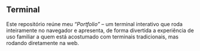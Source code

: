 ## Terminal

Este repositório reúne meu *“Portfolio”* – um terminal interativo que roda inteiramente no navegador e apresenta, de forma divertida a experiência de uso familiar a quem está acostumado com terminais tradicionais, mas rodando diretamente na web.
